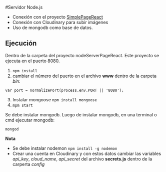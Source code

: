 #Servidor Node.js

* Conexión con el proyecto [SimplePageReact](https://github.com/diegodavidQ/diegodavidq.github.io/tree/master/SimplePageReact)
* Conexión con Cloudinary para subir imágenes
* Uso de mongodb como base de datos.

## Ejecución

Dentro de la carpeta del proyecto nodeServerPageReact. Este proyecto se ejecuta en el puerto 8080. 

1. `npm install`
2. cambiar el número del puerto en el archivo **www** dentro de la carpeta _bin_:
```
var port = normalizePort(process.env.PORT || '8080');
```
3. Instalar mongoose `npm install mongoose`
4. `mpm start`

Se debe instalar mongodb. Luego de instalar mongodb, en una terminal o cmd ejecutar mongodb:

```
mongod
```

**Nota**
* Se debe instalar nodemon `npm install -g nodemon`
* Crear una cuenta en Cloudinary y con estos datos cambiar las variables _api_key_, _cloud_name_, _api_secret_ del archivo **secrets.js** dentro de la carperta _config_